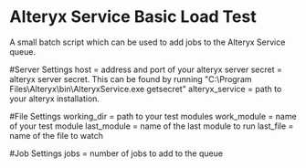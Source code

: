 # Alteryx Service Basic Load Test
A small batch script which can be used to add jobs to the Alteryx Service queue.  

#Server Settings
	host   = address and port of your alteryx server
	secret = alteryx server secret.  This can be found by running "C:\Program Files\Alteryx\bin\AlteryxService.exe getsecret"
	alteryx_service = path to your alteryx installation.

#File Settings
	working_dir = path to your test modules
	work_module = name of your test module
	last_module = name of the last module to run
	last_file   = name of the file to watch

#Job Settings
	jobs = number of jobs to add to the queue
